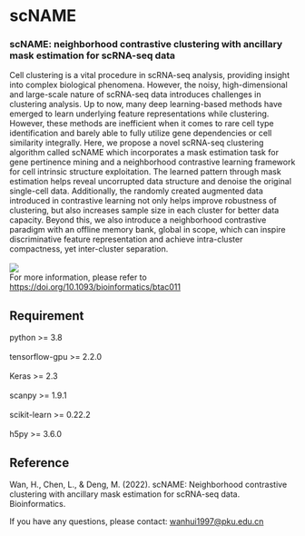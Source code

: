 # scNAME
### scNAME: neighborhood contrastive clustering with ancillary mask estimation for scRNA-seq data
Cell clustering is a vital procedure in scRNA-seq analysis, providing insight into complex biological phenomena. However, the noisy, high-dimensional
and large-scale nature of scRNA-seq data introduces challenges in clustering analysis. Up to now, many
deep learning-based methods have emerged to learn underlying feature representations while clustering.
However, these methods are inefficient when it comes to rare cell type identification and barely able to
fully utilize gene dependencies or cell similarity integrally. 
Here, we propose a novel scRNA-seq clustering algorithm called scNAME which incorporates a
mask estimation task for gene pertinence mining and a neighborhood contrastive learning framework for
cell intrinsic structure exploitation. The learned pattern through mask estimation helps reveal uncorrupted
data structure and denoise the original single-cell data. Additionally, the randomly created augmented
data introduced in contrastive learning not only helps improve robustness of clustering, but also increases
sample size in each cluster for better data capacity. Beyond this, we also introduce a neighborhood
contrastive paradigm with an offline memory bank, global in scope, which can inspire discriminative feature
representation and achieve intra-cluster compactness, yet inter-cluster separation.<br> 
<br>
![](https://oup.silverchair-cdn.com/oup/backfile/Content_public/Journal/bioinformatics/38/6/10.1093_bioinformatics_btac011/1/btac011f1.jpeg?Expires=1657506771&Signature=W34JD-5LnUyLl6rVyIBrKlX95WGTvYywCz~0G243VnUuPekZZuYuYrg8xmRVusmj6vWpZStp8eEWpJXI3KBGM8GFVuyJR-6Fek3Px6dsSIWHt69t~5Zrp27czV7h0BAQz4tkVVAQPyHqdF4IJCIl7yNduNoNHvm0M~m2jw1N0lLHhC80ueYCq5M5peQfyDuwdfDdFX5heWF4hnBRdZ3PTOLpNTu~A8pTaOfnieVrerGqp0eQgVq-yZM5dhhdz4oBb6swNyni7bNVApuM1IpdMnqcF~PT0-RrGOHwijugHkvs0NqA4xRBdxJOjSa6NpWHPG9MtGOiPbDdx-S6GbzdSg__&Key-Pair-Id=APKAIE5G5CRDK6RD3PGA)
<br>
For more information, please refer to https://doi.org/10.1093/bioinformatics/btac011
## Requirement
python >= 3.8<br>
<br>
tensorflow-gpu >= 2.2.0<br>
<br>
Keras >= 2.3<br>
<br>
scanpy >= 1.9.1<br>
<br>
scikit-learn >= 0.22.2<br>
<br>
h5py >= 3.6.0<br>

## Reference
Wan, H., Chen, L., & Deng, M. (2022). scNAME: Neighborhood contrastive clustering with ancillary mask estimation for scRNA-seq data. Bioinformatics.<br>

If you have any questions, please contact: wanhui1997@pku.edu.cn


